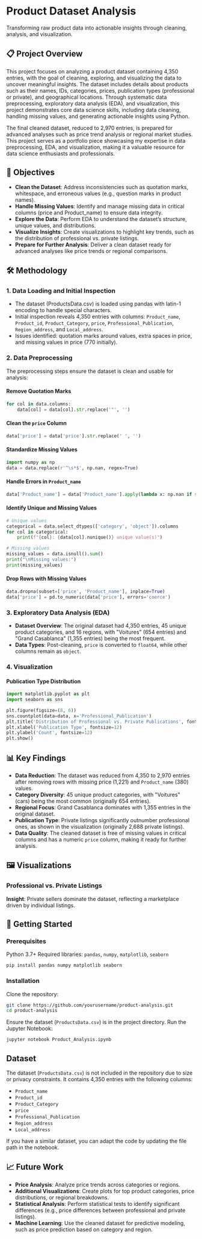 # Product Dataset Analysis

Transforming raw product data into actionable insights through cleaning, analysis, and visualization.

## 📋 Project Overview
This project focuses on analyzing a product dataset containing 4,350 entries, with the goal of cleaning, exploring, and visualizing the data to uncover meaningful insights. The dataset includes details about products such as their names, IDs, categories, prices, publication types (professional or private), and geographical locations. Through systematic data preprocessing, exploratory data analysis (EDA), and visualization, this project demonstrates core data science skills, including data cleaning, handling missing values, and generating actionable insights using Python.

The final cleaned dataset, reduced to 2,970 entries, is prepared for advanced analyses such as price trend analysis or regional market studies. This project serves as a portfolio piece showcasing my expertise in data preprocessing, EDA, and visualization, making it a valuable resource for data science enthusiasts and professionals.

## 🎯 Objectives
- **Clean the Dataset**: Address inconsistencies such as quotation marks, whitespace, and erroneous values (e.g., question marks in product names).
- **Handle Missing Values**: Identify and manage missing data in critical columns (price and Product_name) to ensure data integrity.
- **Explore the Data**: Perform EDA to understand the dataset’s structure, unique values, and distributions.
- **Visualize Insights**: Create visualizations to highlight key trends, such as the distribution of professional vs. private listings.
- **Prepare for Further Analysis**: Deliver a clean dataset ready for advanced analyses like price trends or regional comparisons.

## 🛠️ Methodology
### 1. Data Loading and Initial Inspection
- The dataset (ProductsData.csv) is loaded using pandas with latin-1 encoding to handle special characters.
- Initial inspection reveals 4,350 entries with columns: `Product_name`, `Product_id`, `Product_Category`, `price`, `Professional_Publication`, `Region_address`, and `Local_address`.
- Issues identified: quotation marks around values, extra spaces in price, and missing values in price (770 initially).

### 2. Data Preprocessing
The preprocessing steps ensure the dataset is clean and usable for analysis:

#### Remove Quotation Marks
```python
for col in data.columns:
    data[col] = data[col].str.replace('"', '')
```

#### Clean the `price` Column
```python
data['price'] = data['price'].str.replace(' ', '')
```

#### Standardize Missing Values
```python
import numpy as np
data = data.replace(r'^\s*$', np.nan, regex=True)
```

#### Handle Errors in `Product_name`
```python
data['Product_name'] = data['Product_name'].apply(lambda x: np.nan if str(x).find('?') > -1 else x)
```

#### Identify Unique and Missing Values
```python
# Unique values
categorical = data.select_dtypes(['category', 'object']).columns
for col in categorical:
    print(f"{col}: {data[col].nunique()} unique value(s)")

# Missing values
missing_values = data.isnull().sum()
print("\nMissing values:")
print(missing_values)
```

#### Drop Rows with Missing Values
```python
data.dropna(subset=['price', 'Product_name'], inplace=True)
data['price'] = pd.to_numeric(data['price'], errors='coerce')
```

### 3. Exploratory Data Analysis (EDA)
- **Dataset Overview**: The original dataset had 4,350 entries, 45 unique product categories, and 16 regions, with "Voitures" (654 entries) and "Grand Casablanca" (1,355 entries) being the most frequent.
- **Data Types**: Post-cleaning, `price` is converted to `float64`, while other columns remain as `object`.

### 4. Visualization
#### Publication Type Distribution
```python
import matplotlib.pyplot as plt
import seaborn as sns

plt.figure(figsize=(8, 6))
sns.countplot(data=data, x='Professional_Publication')
plt.title('Distribution of Professional vs. Private Publications', fontsize=14)
plt.xlabel('Publication Type', fontsize=12)
plt.ylabel('Count', fontsize=12)
plt.show()
```

## 📊 Key Findings
- **Data Reduction**: The dataset was reduced from 4,350 to 2,970 entries after removing rows with missing price (1,221) and `Product_name` (380) values.
- **Category Diversity**: 45 unique product categories, with "Voitures" (cars) being the most common (originally 654 entries).
- **Regional Focus**: Grand Casablanca dominates with 1,355 entries in the original dataset.
- **Publication Type**: Private listings significantly outnumber professional ones, as shown in the visualization (originally 2,688 private listings).
- **Data Quality**: The cleaned dataset is free of missing values in critical columns and has a numeric `price` column, making it ready for further analysis.

## 🖼️ Visualizations
### Professional vs. Private Listings
**Insight**: Private sellers dominate the dataset, reflecting a marketplace driven by individual listings.

## 🚀 Getting Started
### Prerequisites
Python 3.7+
Required libraries: `pandas`, `numpy`, `matplotlib`, `seaborn`
```bash
pip install pandas numpy matplotlib seaborn
```

### Installation
Clone the repository:
```bash
git clone https://github.com/yourusername/product-analysis.git
cd product-analysis
```
Ensure the dataset (`ProductsData.csv`) is in the project directory.
Run the Jupyter Notebook:
```bash
jupyter notebook Product_Analysis.ipynb
```

## Dataset
The dataset (`ProductsData.csv`) is not included in the repository due to size or privacy constraints. It contains 4,350 entries with the following columns:
- `Product_name`
- `Product_id`
- `Product_Category`
- `price`
- `Professional_Publication`
- `Region_address`
- `Local_address`

If you have a similar dataset, you can adapt the code by updating the file path in the notebook.

## 📈 Future Work
- **Price Analysis**: Analyze price trends across categories or regions.
- **Additional Visualizations**: Create plots for top product categories, price distributions, or regional breakdowns.
- **Statistical Analysis**: Perform statistical tests to identify significant differences (e.g., price differences between professional and private listings).
- **Machine Learning**: Use the cleaned dataset for predictive modeling, such as price prediction based on category and region.
